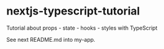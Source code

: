 # nextjs-typescript-tutorial
Tutorial about props - state - hooks - styles with TypeScript

See next README.md into my-app.
